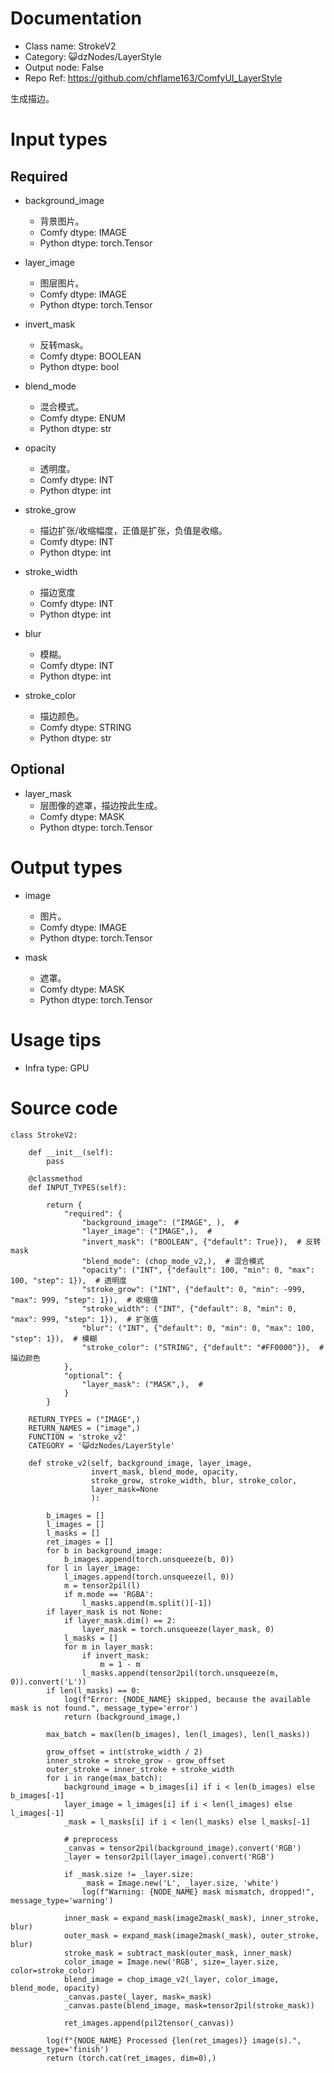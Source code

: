 # Documentation
- Class name: StrokeV2
- Category: 😺dzNodes/LayerStyle
- Output node: False
- Repo Ref: https://github.com/chflame163/ComfyUI_LayerStyle

生成描边。

# Input types

## Required

- background_image
    - 背景图片。
    - Comfy dtype: IMAGE
    - Python dtype: torch.Tensor

- layer_image
    - 图层图片。
    - Comfy dtype: IMAGE
    - Python dtype: torch.Tensor

- invert_mask
    - 反转mask。
    - Comfy dtype: BOOLEAN
    - Python dtype: bool

- blend_mode
    - 混合模式。
    - Comfy dtype: ENUM
    - Python dtype: str

- opacity
    - 透明度。
    - Comfy dtype: INT
    - Python dtype: int

- stroke_grow
    - 描边扩张/收缩幅度，正值是扩张，负值是收缩。
    - Comfy dtype: INT
    - Python dtype: int

- stroke_width
    - 描边宽度
    - Comfy dtype: INT
    - Python dtype: int

- blur
    - 模糊。
    - Comfy dtype: INT
    - Python dtype: int

- stroke_color
    - 描边颜色。
    - Comfy dtype: STRING
    - Python dtype: str

## Optional

- layer_mask
    - 层图像的遮罩，描边按此生成。
    - Comfy dtype: MASK
    - Python dtype: torch.Tensor

# Output types

- image
    - 图片。
    - Comfy dtype: IMAGE
    - Python dtype: torch.Tensor

- mask
    - 遮罩。
    - Comfy dtype: MASK
    - Python dtype: torch.Tensor

# Usage tips
- Infra type: GPU

# Source code
```
class StrokeV2:

    def __init__(self):
        pass

    @classmethod
    def INPUT_TYPES(self):

        return {
            "required": {
                "background_image": ("IMAGE", ),  #
                "layer_image": ("IMAGE",),  #
                "invert_mask": ("BOOLEAN", {"default": True}),  # 反转mask
                "blend_mode": (chop_mode_v2,),  # 混合模式
                "opacity": ("INT", {"default": 100, "min": 0, "max": 100, "step": 1}),  # 透明度
                "stroke_grow": ("INT", {"default": 0, "min": -999, "max": 999, "step": 1}),  # 收缩值
                "stroke_width": ("INT", {"default": 8, "min": 0, "max": 999, "step": 1}),  # 扩张值
                "blur": ("INT", {"default": 0, "min": 0, "max": 100, "step": 1}),  # 模糊
                "stroke_color": ("STRING", {"default": "#FF0000"}),  # 描边颜色
            },
            "optional": {
                "layer_mask": ("MASK",),  #
            }
        }

    RETURN_TYPES = ("IMAGE",)
    RETURN_NAMES = ("image",)
    FUNCTION = 'stroke_v2'
    CATEGORY = '😺dzNodes/LayerStyle'

    def stroke_v2(self, background_image, layer_image,
                  invert_mask, blend_mode, opacity,
                  stroke_grow, stroke_width, blur, stroke_color,
                  layer_mask=None
                  ):

        b_images = []
        l_images = []
        l_masks = []
        ret_images = []
        for b in background_image:
            b_images.append(torch.unsqueeze(b, 0))
        for l in layer_image:
            l_images.append(torch.unsqueeze(l, 0))
            m = tensor2pil(l)
            if m.mode == 'RGBA':
                l_masks.append(m.split()[-1])
        if layer_mask is not None:
            if layer_mask.dim() == 2:
                layer_mask = torch.unsqueeze(layer_mask, 0)
            l_masks = []
            for m in layer_mask:
                if invert_mask:
                    m = 1 - m
                l_masks.append(tensor2pil(torch.unsqueeze(m, 0)).convert('L'))
        if len(l_masks) == 0:
            log(f"Error: {NODE_NAME} skipped, because the available mask is not found.", message_type='error')
            return (background_image,)

        max_batch = max(len(b_images), len(l_images), len(l_masks))

        grow_offset = int(stroke_width / 2)
        inner_stroke = stroke_grow - grow_offset
        outer_stroke = inner_stroke + stroke_width
        for i in range(max_batch):
            background_image = b_images[i] if i < len(b_images) else b_images[-1]
            layer_image = l_images[i] if i < len(l_images) else l_images[-1]
            _mask = l_masks[i] if i < len(l_masks) else l_masks[-1]

            # preprocess
            _canvas = tensor2pil(background_image).convert('RGB')
            _layer = tensor2pil(layer_image).convert('RGB')

            if _mask.size != _layer.size:
                _mask = Image.new('L', _layer.size, 'white')
                log(f"Warning: {NODE_NAME} mask mismatch, dropped!", message_type='warning')

            inner_mask = expand_mask(image2mask(_mask), inner_stroke, blur)
            outer_mask = expand_mask(image2mask(_mask), outer_stroke, blur)
            stroke_mask = subtract_mask(outer_mask, inner_mask)
            color_image = Image.new('RGB', size=_layer.size, color=stroke_color)
            blend_image = chop_image_v2(_layer, color_image, blend_mode, opacity)
            _canvas.paste(_layer, mask=_mask)
            _canvas.paste(blend_image, mask=tensor2pil(stroke_mask))

            ret_images.append(pil2tensor(_canvas))

        log(f"{NODE_NAME} Processed {len(ret_images)} image(s).", message_type='finish')
        return (torch.cat(ret_images, dim=0),)
```